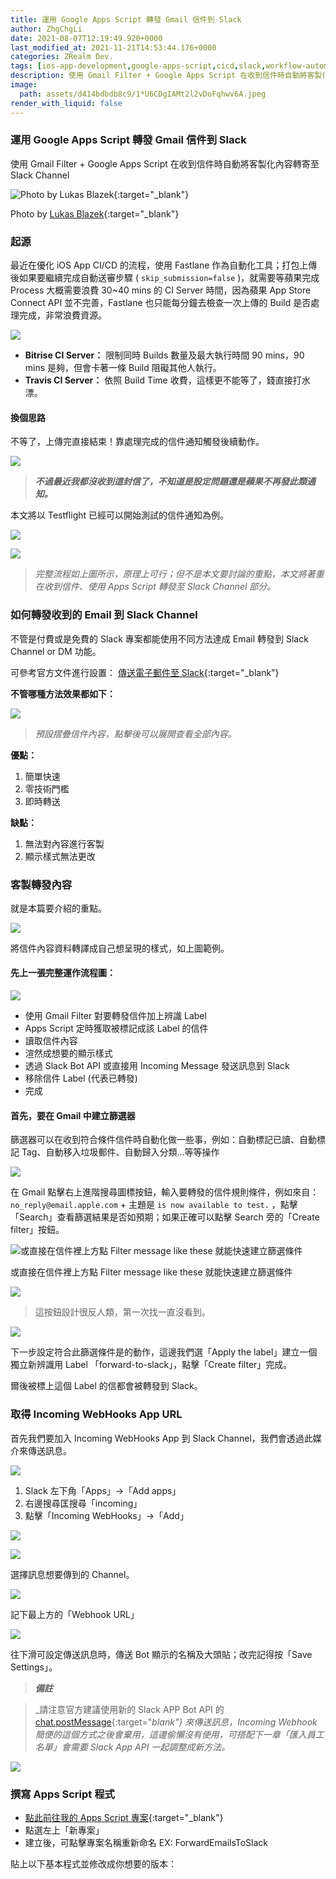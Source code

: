 ```yaml
---
title: 運用 Google Apps Script 轉發 Gmail 信件到 Slack
author: ZhgChgLi
date: 2021-08-07T12:19:49.920+0000
last_modified_at: 2021-11-21T14:53:44.176+0000
categories: ZRealm Dev.
tags: [ios-app-development,google-apps-script,cicd,slack,workflow-automation]
description: 使用 Gmail Filter + Google Apps Script 在收到信件時自動將客製化內容轉寄至 Slack Channel
image:
  path: assets/d414bdbdb8c9/1*U6CDgIAMt2l2vDoFqhwv6A.jpeg
render_with_liquid: false
---
```


### 運用 Google Apps Script 轉發 Gmail 信件到 Slack

使用 Gmail Filter \+ Google Apps Script 在收到信件時自動將客製化內容轉寄至 Slack Channel


![Photo by [Lukas Blazek](https://unsplash.com/@goumbik?utm_source=unsplash&utm_medium=referral&utm_content=creditCopyText){:target="_blank"}](/assets/d414bdbdb8c9/1*U6CDgIAMt2l2vDoFqhwv6A.jpeg)

Photo by [Lukas Blazek](https://unsplash.com/@goumbik?utm_source=unsplash&utm_medium=referral&utm_content=creditCopyText){:target="_blank"}
### 起源

最近在優化 iOS App CI/CD 的流程，使用 Fastlane 作為自動化工具；打包上傳後如果要繼續完成自動送審步驟 \( `skip_submission=false` \)，就需要等蘋果完成 Process 大概需要浪費 30~40 mins 的 CI Server 時間，因為蘋果 App Store Connect API 並不完善，Fastlane 也只能每分鐘去檢查一次上傳的 Build 是否處理完成，非常浪費資源。


![](/assets/d414bdbdb8c9/1*JXuVoKM-gGJwfvF7tXY1nQ.png)

- **Bitrise CI Server：** 限制同時 Builds 數量及最大執行時間 90 mins，90 mins 是夠，但會卡著一條 Build 阻礙其他人執行。
- **Travis CI Server：** 依照 Build Time 收費，這樣更不能等了，錢直接打水漂。

#### 換個思路

不等了，上傳完直接結束！靠處理完成的信件通知觸發後續動作。


![](/assets/d414bdbdb8c9/1*57FOYivs5toW2aipgRVCeg.jpeg)



> **_不過最近我都沒收到這封信了，不知道是設定問題還是蘋果不再發此類通知。_** 





本文將以 Testflight 已經可以開始測試的信件通知為例。


![](/assets/d414bdbdb8c9/1*2fmqWCAMiM2UeuGss7VzzA.jpeg)



![](/assets/d414bdbdb8c9/1*sndRqvnELhCshb6yyPFhqg.jpeg)



> _完整流程如上圖所示，原理上可行；但不是本文要討論的重點，本文將著重在收到信件、使用 Apps Script 轉發至 Slack Channel 部分。_ 




### 如何轉發收到的 Email 到 Slack Channel

不管是付費或是免費的 Slack 專案都能使用不同方法達成 Email 轉發到 Slack Channel or DM 功能。

可參考官方文件進行設置： [傳送電子郵件至 Slack](https://slack.com/intl/zh-tw/help/articles/206819278-%E5%82%B3%E9%80%81%E9%9B%BB%E5%AD%90%E9%83%B5%E4%BB%B6%E8%87%B3-Slack){:target="_blank"}

**不管哪種方法效果都如下：**


![](/assets/d414bdbdb8c9/1*qdoLTotLTaeZPsEHaJ8C7Q.jpeg)



> _預設摺疊信件內容，點擊後可以展開查看全部內容。_ 





**優點：**
1. 簡單快速
2. 零技術門檻
3. 即時轉送


**缺點：**
1. 無法對內容進行客製
2. 顯示樣式無法更改

### 客製轉發內容

就是本篇要介紹的重點。


![](/assets/d414bdbdb8c9/1*w4E7wf-Kf8XVFxowmDopIw.png)


將信件內容資料轉譯成自己想呈現的樣式，如上圖範例。
#### 先上一張完整運作流程圖：


![](/assets/d414bdbdb8c9/1*yB5s_5rBr4l6hid21huJMQ.jpeg)

- 使用 Gmail Filter 對要轉發信件加上辨識 Label
- Apps Script 定時獲取被標記成該 Label 的信件
- 讀取信件內容
- 渲然成想要的顯示樣式
- 透過 Slack Bot API 或直接用 Incoming Message 發送訊息到 Slack
- 移除信件 Label \(代表已轉發\)
- 完成

#### 首先，要在 Gmail 中建立篩選器

篩選器可以在收到符合條件信件時自動化做一些事，例如：自動標記已讀、自動標記 Tag、自動移入垃圾郵件、自動歸入分類…等等操作


![](/assets/d414bdbdb8c9/1*qNXxtTLzEnlArl4UTTWQMw.jpeg)


在 Gmail 點擊右上進階搜尋圖標按鈕，輸入要轉發的信件規則條件，例如來自： `no_reply@email.apple.com` \+ 主題是 `is now available to test.` ，點擊「Search」查看篩選結果是否如預期；如果正確可以點擊 Search 旁的「Create filter」按鈕。


![或直接在信件裡上方點 Filter message like these 就能快速建立篩選條件](/assets/d414bdbdb8c9/1*i7grToZwE_ixwJTEjI9qtw.jpeg)

或直接在信件裡上方點 Filter message like these 就能快速建立篩選條件


![](/assets/d414bdbdb8c9/1*n_nbqgIlE-E1eaW5QfqkWg.jpeg)



> 這按鈕設計很反人類，第一次找一直沒看到。 






![](/assets/d414bdbdb8c9/1*6zlooS-cMr5LEVX2TW5I_w.jpeg)


下一步設定符合此篩選條件是的動作，這邊我們選「Apply the label」建立一個獨立新辨識用 Label 「forward\-to\-slack」，點擊「Create filter」完成。

爾後被標上這個 Label 的信都會被轉發到 Slack。
### 取得 Incoming WebHooks App URL

首先我們要加入 Incoming WebHooks App 到 Slack Channel，我們會透過此媒介來傳送訊息。


![](/assets/d414bdbdb8c9/1*AgGLiLsyvenK-LRWI9rlKg.png)

1. Slack 左下角「Apps」\->「Add apps」
2. 右邊搜尋匡搜尋「incoming」
3. 點擊「Incoming WebHooks」\->「Add」



![](/assets/d414bdbdb8c9/1*DUcwdLTKt33Fa-jNlW8MkA.png)



![](/assets/d414bdbdb8c9/1*v8Z-5vEM043F82TMiZk2lw.png)


選擇訊息想要傳到的 Channel。


![](/assets/d414bdbdb8c9/1*SRciom_ygU0JDKK9ATY1FQ.png)


記下最上方的「Webhook URL」


![](/assets/d414bdbdb8c9/1*kp1QDIEwzQtmfzUwZIDTSg.png)


往下滑可設定傳送訊息時，傳送 Bot 顯示的名稱及大頭貼；改完記得按「Save Settings」。


> **_備註_** 





> _請注意官方建議使用新的 Slack APP Bot API 的 [chat\.postMessage](https://api.slack.com/methods/chat.postMessage){:target="_blank"} 來傳送訊息，Incoming Webhook 簡便的這個方式之後會棄用，這邊偷懶沒有使用，可搭配下一章「匯入員工名單」會需要 Slack App API 一起調整成新方法。_ 






![](/assets/d414bdbdb8c9/1*QfgJL_Xb9JhgQnPGjU2CXg.png)

### 撰寫 Apps Script 程式
- [點此前往我的 Apps Script 專案](https://script.google.com/home/my){:target="_blank"}
- 點選左上「新專案」
- 建立後，可點擊專案名稱重新命名 EX: ForwardEmailsToSlack


貼上以下基本程式並修改成你想要的版本：
